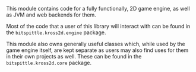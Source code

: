 This module contains code for a fully functionally, 2D game engine, as well as
JVM and web backends for them.

Most of the code that a user of this library will interact with can be found in
the `bitspittle.kross2d.engine` package.

This module also owns generally useful classes which, while used by the game
engine itself, are kept separate as users may also find uses for them in their
own projects as well. These can be found in the `bitspittle.kross2d.core`
package.

